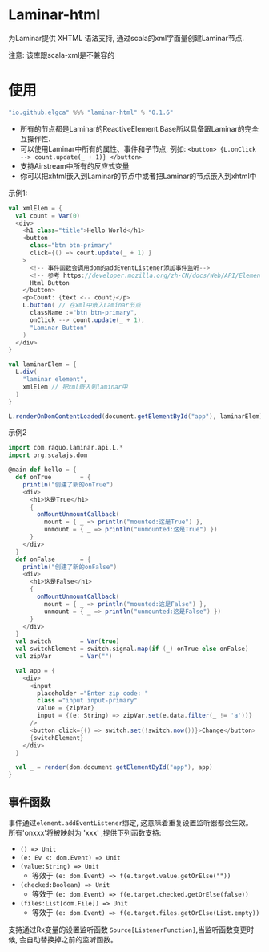 # Laminar-html

为Laminar提供 XHTML 语法支持, 通过scala的xml字面量创建Laminar节点. 

注意: 该库跟scala-xml是不兼容的

# 使用

```scala
"io.github.elgca" %%% "laminar-html" % "0.1.6"
```

- 所有的节点都是Laminar的ReactiveElement.Base所以具备跟Laminar的完全互操作性.
- 可以使用Laminar中所有的属性、事件和子节点, 例如: `<button> {L.onClick --> count.update(_ + 1)} </button>`
- 支持Airstream中所有的反应式变量
- 你可以把xhtml嵌入到Laminar的节点中或者把Laminar的节点嵌入到xhtml中

示例1:

```scala
val xmlElem = {
  val count = Var(0)
  <div>
    <h1 class="title">Hello World</h1>
    <button 
      class="btn btn-primary"
      click={() => count.update(_ + 1) }
    >
      <!-- 事件函数会调用dom的addEventListener添加事件监听-->
      <!-- 参考 https://developer.mozilla.org/zh-CN/docs/Web/API/Element/click_event-->
      Html Button
    </button>
    <p>Count: {text <-- count}</p>
    L.button( // 在xml中嵌入Laminar节点
      className :="btn btn-primary",
      onClick --> count.update(_ + 1),
      "Laminar Button"
    )
  </div>
}

val laminarElem = {
  L.div(
    "laminar element",
    xmlElem // 把xml嵌入到laminar中
  )
}

L.renderOnDomContentLoaded(document.getElementById("app"), laminarElem)
```

示例2

```scala
import com.raquo.laminar.api.L.*
import org.scalajs.dom

@main def hello = {
  def onTrue        = {
    println("创建了新的onTrue")
    <div>
      <h1>这是True</h1>
      {
        onMountUnmountCallback(
          mount = { _ => println("mounted:这是True") },
          unmount = { _ => println("unmounted:这是True") })
      }
    </div>
  }
  def onFalse       = {
    println("创建了新的onFalse")
    <div>
      <h1>这是False</h1>
      {
        onMountUnmountCallback(
          mount = { _ => println("mounted:这是False") },
          unmount = { _ => println("unmounted:这是False") })
      }
    </div>
  }
  val switch        = Var(true)
  val switchElement = switch.signal.map(if (_) onTrue else onFalse)
  val zipVar        = Var("")

  val app = {
    <div>
      <input
        placeholder ="Enter zip code: "
        class ="input input-primary"
        value = {zipVar}
        input = {(e: String) => zipVar.set(e.data.filter(_ != 'a'))}
      />
      <button click={() => switch.set(!switch.now())}>Change</button>
      {switchElement}
    </div>
  }

  val _ = render(dom.document.getElementById("app"), app)
}
```

## 事件函数

事件通过`element.addEventListener`绑定, 这意味着重复设置监听器都会生效。
所有'onxxx'将被映射为 'xxx' ,提供下列函数支持:

- `() => Unit`
- `(e: Ev <: dom.Event) => Unit`
- `(value:String) => Unit`
  - 等效于 `(e: dom.Event) => f(e.target.value.getOrElse(""))`
- `(checked:Boolean) => Unit`
  - 等效于 `(e: dom.Event) => f(e.target.checked.getOrElse(false))`
- `(files:List[dom.File]) => Unit`
  - 等效于 `(e: dom.Event) => f(e.target.files.getOrElse(List.empty))`

支持通过Rx变量的设置监听函数 `Source[ListenerFunction]`,当监听函数变更时候, 会自动替换掉之前的监听函数。